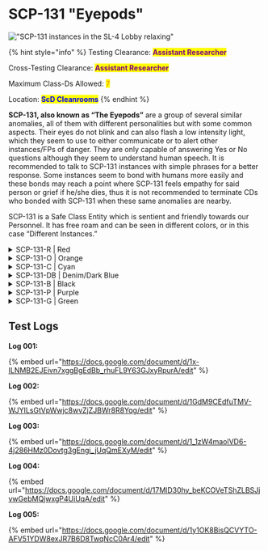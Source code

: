# SCP-131 "Eyepods"

!["SCP-131 instances in the SL-4 Lobby relaxing"](https://lh6.googleusercontent.com/TCs8g-n71QPKAi0ZRJIAHxI366eg\_qR9aPaLxBclolB0WWazPcMRH\_wmtjwTW8EEm46ROd2uBzqzkfnUAkYZIm5WpcPPZrmaQOmV3yjbddvVSZc451PmI45RQPrIIxeE5aPev42ZwH8m663juQqT6i8)

{% hint style="info" %}
Testing Clearance: <mark style="color:purple;">**Assistant Researcher**</mark>

Cross-Testing Clearance: <mark style="color:purple;">**Assistant Researcher**</mark>

Maximum Class-Ds Allowed: <mark style="color:orange;">**7**</mark>

Location: <mark style="color:blue;">**ScD Cleanrooms**</mark>
{% endhint %}

**SCP-131, also known as “The Eyepods”** are a group of several similar anomalies, all of them with different personalities but with some common aspects. Their eyes do not blink and can also flash a low intensity light, which they seem to use to either communicate or to alert other instances/FPs of danger. They are only capable of answering Yes or No questions although they seem to understand human speech. It is recommended to talk to SCP-131 instances with simple phrases for a better response. Some instances seem to bond with humans more easily and these bonds may reach a point where SCP-131 feels empathy for said person or grief if he/she dies, thus it is not recommended to terminate CDs who bonded with SCP-131 when these same anomalies are nearby.

SCP-131 is a Safe Class Entity which is sentient and friendly towards our Personnel. It has free roam and can be seen in different colors, or in this case “Different Instances.”

<details>

<summary>SCP-131-R | Red</summary>

<img src="https://lh6.googleusercontent.com/jJkheGcUco4U9SOgomRux9aav8zdNEAESmYw0JvsJIfFS3pNlSpaAfgJKrrCxWGQSg-gPuFeXbXwfmD99BRLddwGweCEKujgs8yXbsGwawNknkGMhRiDUdEclA3ZkkT87bVeD32fxkl1p0HTqoKnhbU" alt="" data-size="original">

Red can be Classified as a Leader for the Eyepods, it seems to have power over its compliances. Following any command of 131-A.although it wouldn’t be described as playful it will interact with Personnel once in sight, Other instances would assist Red, or follow it.

</details>

<details>

<summary>SCP-131-O | Orange</summary>

![](https://lh5.googleusercontent.com/RSMW6NSHmmrCNWK\_uJL6D7E51PpbdKM6t9ipLHYz7PYUMtJgiBsmFV-AFHr7lya4zev-ZkGZJUATf11gPQbGailNM4iKrnzLTpaQNUwIuJ0mkuU3E0nzHY4oDOvgcvTR7-7MnAT9gneLcI5HIfhnC9Q)

The orange instance of SCP 131 is out of all instances the most playful, this makes it the easiest instance to bond with (usually with compliments and playing), however, this comes at the cost of it sometimes struggling on certain tasks given by FP. Unlike the Purple instance, it seeks no harm with its playing and doesn’t seem to try to trick FP. It's rather hyperactive nature can cause it to flee from certain anomalous effects (SCP 1200’s for instance).

</details>

<details>

<summary>SCP-131-C | Cyan</summary>

![](https://lh6.googleusercontent.com/P7UW\_xQu6Ftf\_CUgjJMZ2pc5jZcEksorAPB-XX3HMYlOsqV1bcoqrj7sSliB3OagKQZUvc5tbcjDEbBQO02JhVVfcrFEvo0pRrP13sqKsBwuxJk80iOGHE8b5JKo\_GE2ny9ZjggHHnbHFnP4gOLkKh0)

```html
$ SCPF_NETWORK/PARAGON/DATABASE/SCP-131-C
$ RESULT :: NO CURRENTLY KNOWN INFORMATION
```

</details>

<details>

<summary>SCP-131-DB | Denim/Dark Blue</summary>

![](https://lh4.googleusercontent.com/SSImcsFWaRf45ZcfZT2qIeuG3yww4XMCdUJh58NYFcboaq67OUr7o5NY\_Tnlsj\_W9nCEqgis\_MhduNWMX6U3Lco6Ehsqhmrk\_cocXvw3eQy1PCOuGRzWo7US0zOSP2LqAvyrMIcJb8vJE3Oi8VqCW6E)

The Dark blue instance of SCP 131 shows some common behavior aspects with the orange instance, the difference being that dark blue is more reserved and curious regarding anomalies and new experiences. It will often interact with FP (by standing on someone's shoulders for instance) and, if bonded, it will be cooperative with one’s requests.

</details>

<details>

<summary>SCP-131-B | Black</summary>

```
$ SCPF_NETWORK/PARAGON/DATABASE/SCP-131-B
$ RESULT :: [ INFORMATION REDACTED BY O5 COUNCIL ] 
```

</details>

<details>

<summary>SCP-131-P | Purple</summary>

![](https://lh5.googleusercontent.com/-tHpjTflGvJITdzIJhXMpzrgvaBrzphMG241S9G60e384ALEkonIfv04C2H\_8Om\_yEi53tnbI5n91SWq0Td3Bo9es8hB5LP1XyMtdx4VphpctR9u2Az5QK5zAFRY2Zl1-HrVLtdms2KvX3\_r4hL6VeQ)

The purple instance of SCP 131 has shown to be the most “problematic” of all instances. It constantly tricks FP into traps and seems to find joy in doing so, thus making it somewhat hard to cooperate. As of now, it hasn't commit any physical harm to FP.

</details>

<details>

<summary>SCP-131-G | Green</summary>

![](https://lh4.googleusercontent.com/jrUh6sIegzmnCL\_cPY94rXB0QEh\_rtoxyhm2Ca45XdLc6qI8xfwHKsybsijc3LKqIgPyctzxeFxjCDF67-7fDyC67JK5RaHLlhvHrDUpHNG2YtzYQby367Vh54W5Fte3wgAtGzcJGkQti1VJO2c-0Xo)

The Green instance of SCP-131 is the shyest of the 131 instances, it is friendly towards Foundation Personnel, but has a tendency to run away, or hide from them. When put into a dangerous situation, 131-G will usually flee as soon as possible, if it is unable to flee it may hide behind or under any solid object.

</details>

## Test Logs

**Log 001:**&#x20;

{% embed url="https://docs.google.com/document/d/1x-ILNMB2EJEivn7xggBgEdBb_rhuFL9Y63GJxyRpurA/edit" %}

**Log 002:**

{% embed url="https://docs.google.com/document/d/1GdM9CEdfuTMV-WJYILsGtVpWwjc8wvZjZJBWr8R8Yqg/edit" %}

**Log 003:**

{% embed url="https://docs.google.com/document/d/1_1zW4maolVD6-4j286HMz0Dovtg3gEngi_jUqQmEXyM/edit" %}

**Log 004:**

{% embed url="https://docs.google.com/document/d/17MlD30hy_beKCOVeTShZLBSJjvwGebMQjwxgP4UiUqA/edit" %}

**Log 005:**

{% embed url="https://docs.google.com/document/d/1y1OK8BisQCVYTO-AFV51YDW8exJR7B6D8TwqNcC0Ar4/edit" %}
